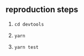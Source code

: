 ## reproduction steps

  1.  ```
      cd devtools
      ```

  2.  ```
      yarn
      ````


  3. ```
     yarn test
      ```
